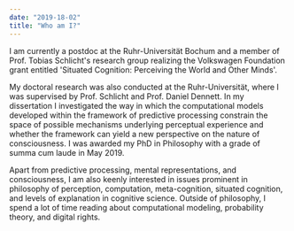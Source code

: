 ```yaml
---
date: "2019-18-02"
title: "Who am I?"
---
```


I am currently a postdoc at the Ruhr-Universität Bochum and a member of Prof. Tobias Schlicht's research group realizing the Volkswagen Foundation grant entitled 'Situated Cognition: Perceiving the World and Other Minds'.

My doctoral research was also conducted at the Ruhr-Universität, where I was supervised by Prof. Schlicht and Prof. Daniel Dennett. In my dissertation I investigated the way in which the computational models developed within the framework of predictive processing constrain the space of possible mechanisms underlying perceptual experience and whether the framework can yield a new perspective on the nature of consciousness. I was awarded my PhD in Philosophy with a grade of summa cum laude in May 2019.

Apart from predictive processing, mental representations, and consciousness, I am also keenly interested in issues prominent in philosophy of perception, computation,  meta-cognition, situated cognition, and levels of explanation in cognitive science. Outside of philosophy, I spend a lot of time reading about computational modeling, probability theory, and digital rights.
